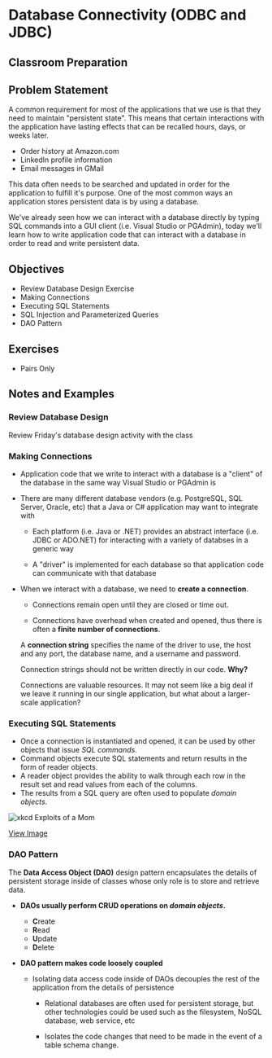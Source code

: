 # Database Connectivity (ODBC and JDBC)

## Classroom Preparation

## Problem Statement
A common requirement for most of the applications that we use is that they need to maintain "persistent state".  This means that certain interactions with the application have lasting effects that can be recalled hours, days, or weeks later.

- Order history at Amazon.com
- LinkedIn profile information
- Email messages in GMail

This data often needs to be searched and updated in order for the application to fulfill it's purpose. One of the most common ways an application stores persistent data is by using a database.

We've already seen how we can interact with a database directly by typing SQL commands into a GUI client (i.e. Visual Studio or PGAdmin), today we'll learn how to write application code that can interact with a database in order to read and write persistent data.

## Objectives

* Review Database Design Exercise
* Making Connections
* Executing SQL Statements 
* SQL Injection and Parameterized Queries
* DAO Pattern

## Exercises

- Pairs Only

## Notes and Examples

### Review Database Design 

Review Friday's database design activity with the class

### Making Connections

- Application code that we write to interact with a database is a "client" of the database in the same way Visual Studio or PGAdmin is

- There are many different database vendors (e.g. PostgreSQL, SQL Server, Oracle, etc) that a Java or C# application may want to integrate with

    - Each platform (i.e. Java or .NET) provides an abstract interface (i.e. JDBC or ADO.NET) for interacting with a variety of databses in a generic way

    - A "driver" is implemented for each database so that application code can communicate with that database

- When we interact with a database, we need to **create a connection**.

    - Connections remain open until they are closed or time out.

    - Connections have overhead when created and opened, thus there is often a **finite number of connections**.

    <div class="definition note">

    A **connection string** specifies the name of the driver to use, the host and any port, the database name, and a username and password.
    
    </div>

    <div class="caution note">
    
    Connection strings should not be written directly in our code. **Why?**
    
    </div>

    <div class="caution note">
    Connections are valuable resources. It may not seem like a big deal if we leave it running in our single application, but what about a larger-scale application?</div>


### Executing SQL Statements

- Once a connection is instantiated and opened, it can be used by other objects that issue *SQL commands*.
- Command objects execute SQL statements and return results in the form of reader objects.
- A reader object provides the ability to walk through each row in the result set and read values from each of the columns.
- The results from a SQL query are often used to populate *domain objects*.

![xkcd Exploits of a Mom](https://imgs.xkcd.com/comics/exploits_of_a_mom.png)

[View Image](https://imgs.xkcd.com/comics/exploits_of_a_mom.png)

### DAO Pattern

<div class="definition note">

The **Data Access Object (DAO)** design pattern encapsulates the details of persistent storage inside of classes whose only role is to store and retrieve data.

</div>

- **DAOs usually perform CRUD operations on *domain objects*.**
    - **C**reate
    - **R**ead
    - **U**pdate
    - **D**elete

- **DAO pattern makes code loosely coupled**

    - Isolating data access code inside of DAOs decouples the rest of the application from the details of persistence

        - Relational databases are often used for persistent storage, but other technologies could be used such as the filesystem, NoSQL database, web service, etc

        - Isolates the code changes that need to be made in the event of a table schema change. 

